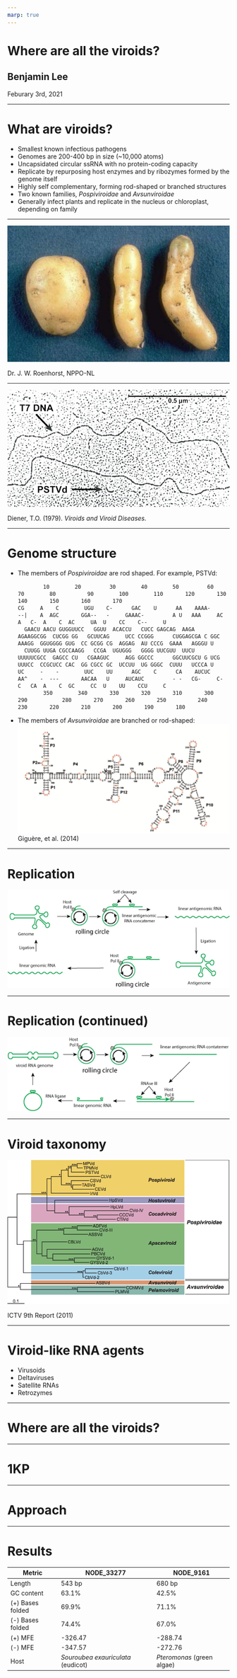 ```yaml
---
marp: true
---
```


# Where are all the viroids?

## Benjamin Lee

Feburary 3rd, 2021

---

# What are viroids?

<!-- prettier-ignore-start -->

* Smallest known infectious pathogens <!--discovered in 1971 by TO Diener -->
* Genomes are 200-400 bp in size (~10,000 atoms)
* Uncapsidated circular ssRNA with no protein-coding capacity
* Replicate by repurposing host enzymes and by ribozymes formed by the genome itself
* Highly self complementary, forming rod-shaped or branched structures
* Two known families, *Pospiviroidae* and *Avsunviroidae*
* Generally infect plants and replicate in the nucleus or chloroplast, depending on family 

<!-- prettier-ignore-end -->

---

![](images/PSTVd.jpg)

Dr. J. W. Roenhorst, NPPO-NL

<!-- universally fatal for cccvd -->

---

![](images/t7-with-ptsvd.png)

Diener, T.O. (1979). *Viroids and Viroid Diseases.*

<!-- t7 is 40,000 bases with pstvd is 359 -->

---

# Genome structure

- The members of _Pospiviroidae_ are rod shaped. For example, PSTVd:

  ```
          10        20         30        40        50         60          70        80          90        100        110       120       130        140       150       160       170
  CG     A    C        UGU    C-      GAC    U      AA    AAAA-         --|    A  AGC       GGA--   -     GAAAC-         A U   AAA     AC       A   C-  A    C  AC     UA  U    CC    C--     U
    GAACU AACU GUGGUUCC   GGUU  ACACCU   CUCC GAGCAG  AAGA     AGAAGGCGG  CUCGG GG   GCUUCAG     UCC CCGGG      CUGGAGCGA C GGC   AAAGG  GGUGGGG GUG  CC GCGG CG  AGGAG  AU CCCG  GAAA   AGGGU U
    CUUGG UUGA CGCCAAGG   CCGA  UGUGGG   GGGG UUCGUU  UUCU     UUUUUCGCC  GAGCC CU   CGAAGUC     AGG GGCCC      GGCUUCGCU G UCG   UUUCC  CCGCUCC CAC  GG CGCC GC  UCCUU  UG GGGC  CUUU   UCCCA U
  UC     -    -        UUC    UU      AGC    C      CA    AUCUC         AA^    -  ---       AACAA   U     AUCAUC         - -   CG-     C-       C   CA  A    C  GC     CC  U    UU    CCU     C
          350        340       330       320       310       300       290           280       270       260       250          240        230       220       210       200       190       180
  ```

- The members of _Avsunviroidae_ are branched or rod-shaped:
  ![h:300](images/cchmvd-.png)
  Giguère, et al. (2014)

---

# Replication

![h:500](images/sym.jpg)

---

# Replication (continued)

![h:400](images/asym.png)

---

# Viroid taxonomy

![](images/viroid-taxonomy.png)

ICTV 9th Report (2011)

<!-- Basically hasn't changed  -->

---

# Viroid-like RNA agents

- Virusoids
- Deltaviruses
- Satellite RNAs
- Retrozymes

---

# Where are all the viroids?

---

# 1KP

---

# Approach

---

# Results

| Metric           | NODE_33277                         | NODE_9161                  |
| ---------------- | ---------------------------------- | -------------------------- |
| Length           | 543 bp                             | 680 bp                     |
| GC content       | 63.1%                              | 42.5%                      |
| (+) Bases folded | 69.9%                              | 71.1%                      |
| (-) Bases folded | 74.4%                              | 67.0%                      |
| (+) MFE          | -326.47                            | -288.74                    |
| (-) MFE          | -347.57                            | -272.76                    |
| Host             | _Souroubea exauriculata_ (eudicot) | _Pteromonas_ (green algae) |
